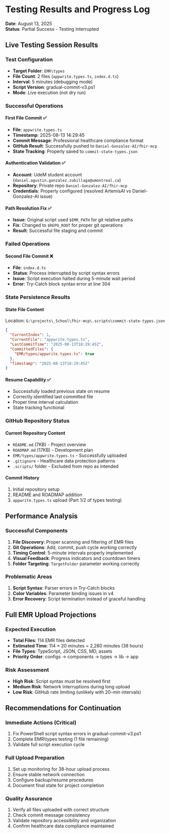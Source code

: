 # Testing Results and Progress Log

**Date**: August 13, 2025  
**Status**: Partial Success - Testing Interrupted  

## Live Testing Session Results

### Test Configuration
- **Target Folder**: `EMR\types`
- **File Count**: 2 files (`appwrite.types.ts`, `index.d.ts`)
- **Interval**: 5 minutes (debugging mode)
- **Script Version**: gradual-commit-v3.ps1
- **Mode**: Live execution (not dry run)

### Successful Operations

#### First File Commit ✅
- **File**: `appwrite.types.ts`
- **Timestamp**: 2025-08-13 14:29:45
- **Commit Message**: Professional healthcare compliance format
- **GitHub Result**: Successfully pushed to `Daniel-Gonzalez-AI/fhir-mcp`
- **State Tracking**: Properly saved to `commit-state-types.json`

#### Authentication Validation ✅
- **Account**: UdeM student account (`daniel.agustin.gonzalez.zubillaga@umontreal.ca`)
- **Repository**: Private repo `Daniel-Gonzalez-AI/fhir-mcp`
- **Credentials**: Properly configured (resolved ArtemisAI vs Daniel-Gonzalez-AI issue)

#### Path Resolution Fix ✅
- **Issue**: Original script used `$EMR_PATH` for git relative paths
- **Fix**: Changed to `$REPO_ROOT` for proper git operations
- **Result**: Successful file staging and commit

### Failed Operations

#### Second File Commit ❌
- **File**: `index.d.ts`
- **Status**: Process interrupted by script syntax errors
- **Issue**: Script execution halted during 5-minute wait period
- **Error**: Try-Catch block syntax error at line 304

### State Persistence Results

#### State File Content
Location: `G:\projects\_School\fhir-mcp\.scripts\commit-state-types.json`
```json
{
  "CurrentIndex": 1,
  "CurrentFile": "appwrite.types.ts", 
  "LastCommitTime": "2025-08-13T18:29:45Z",
  "CommittedFiles": {
    "EMR/types/appwrite.types.ts": true
  },
  "Timestamp": "2025-08-13T18:29:45Z"
}
```

#### Resume Capability ✅
- Successfully loaded previous state on resume
- Correctly identified last committed file
- Proper time interval calculation
- State tracking functional

### GitHub Repository Status

#### Current Repository Content
- `README.md` (7KB) - Project overview
- `ROADMAP.md` (17KB) - Development plan
- `EMR/types/appwrite.types.ts` - Successfully uploaded
- `.gitignore` - Healthcare data protection patterns
- `.scripts/` folder - Excluded from repo as intended

#### Commit History
1. Initial repository setup
2. README and ROADMAP addition
3. `appwrite.types.ts` upload (Part 1/2 of types testing)

## Performance Analysis

### Successful Components
1. **File Discovery**: Proper scanning and filtering of EMR files
2. **Git Operations**: Add, commit, push cycle working correctly
3. **Timing Control**: 5-minute intervals properly implemented
4. **Visual Feedback**: Progress indicators and countdown timers
5. **Folder Targeting**: `TargetFolder` parameter working correctly

### Problematic Areas
1. **Script Syntax**: Parser errors in Try-Catch blocks
2. **Color Variables**: Parameter binding issues in v4
3. **Error Recovery**: Script termination instead of graceful handling

## Full EMR Upload Projections

### Expected Execution
- **Total Files**: 114 EMR files detected
- **Estimated Time**: 114 × 20 minutes = 2,280 minutes (38 hours)
- **File Types**: TypeScript, JSON, CSS, MD, assets
- **Priority Order**: configs → components → types → lib → app

### Risk Assessment
- **High Risk**: Script syntax must be resolved first
- **Medium Risk**: Network interruptions during long upload
- **Low Risk**: GitHub rate limiting (unlikely with 20-min intervals)

## Recommendations for Continuation

### Immediate Actions (Critical)
1. Fix PowerShell script syntax errors in gradual-commit-v3.ps1
2. Complete EMR\types testing (1 file remaining)
3. Validate full script execution cycle

### Full Upload Preparation
1. Set up monitoring for 38-hour upload process
2. Ensure stable network connection
3. Configure backup/resume procedures
4. Document final state for project completion

### Quality Assurance
1. Verify all files uploaded with correct structure
2. Check commit message consistency
3. Validate repository accessibility and organization
4. Confirm healthcare data compliance maintained
